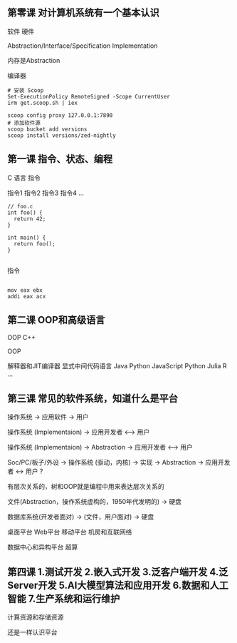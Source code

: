 
## 第零课 对计算机系统有一个基本认识

软件
硬件

Abstraction/Interface/Specification
Implementation

内存是Abstraction


编译器

```
# 安装 Scoop
Set-ExecutionPolicy RemoteSigned -Scope CurrentUser
irm get.scoop.sh | iex

scoop config proxy 127.0.0.1:7890
# 添加软件源
scoop bucket add versions
scoop install versions/zed-nightly
```

## 第一课 指令、状态、编程

C 语言 指令

指令1
指令2
指令3
指令4
...

```
// foo.c
int foo() {
  return 42;
}

int main() {
  return foo();
}

```

```
```

指令

```assembly

mov eax ebx
addi eax acx

```

## 第二课 OOP和高级语言

OOP
C++

OOP

解释器和JIT编译器
显式中间代码语言 Java Python JavaScript Python Julia R ...

## 第三课 常见的软件系统，知道什么是平台

操作系统 -> 应用软件 -> 用户

操作系统 (Implementaion) -> 应用开发者 <--> 用户

操作系统 (Implementaion) -> Abstraction -> 应用开发者 <--> 用户

Soc/PC/板子/外设 -> 操作系统 (驱动，内核) -> 实现 -> Abstraction -> 应用开发者 <-> 用户 ?

有层次关系的，树和OOP就是编程中用来表达层次关系的

文件(Abstraction，操作系统虚构的，1950年代发明的) -> 硬盘

数据库系统(开发者面对) -> (文件，用户面对) -> 硬盘

桌面平台
Web平台
移动平台
机房和互联网络


数据中心和异构平台
超算

## 第四课 1.测试开发 2.嵌入式开发 3.泛客户端开发 4.泛Server开发 5.AI大模型算法和应用开发 6.数据和人工智能 7.生产系统和运行维护

计算资源和存储资源

还是一样认识平台
